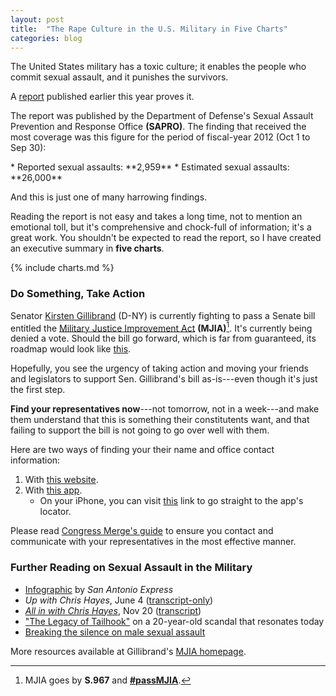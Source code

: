 ```yaml
---
layout: post
title:  "The Rape Culture in the U.S. Military in Five Charts"
categories: blog
---
```

The United States military has a toxic culture; it enables the people who commit sexual assault, and it punishes the survivors.

A [report][report] published earlier this year proves it.

The report was published by the Department of Defense's Sexual Assault Prevention and Response Office **(SAPRO)**. The finding that received the most coverage was this figure for the period of fiscal-year 2012 (Oct 1 to Sep 30):

<div class="box emphasis" markdown="1">
* Reported sexual assaults: **2,959**
* Estimated sexual assaults: **26,000**
</div>

And this is just one of many harrowing findings.

Reading the report is not easy and takes a long time, not to mention an emotional toll, but it's comprehensive and chock-full of information; it's a great work. You shouldn't be expected to read the report, so I have created an executive summary in **five charts**.

{% include charts.md %}

### Do Something, Take Action

Senator [Kirsten Gillibrand][profile] (D-NY) is currently fighting to pass a Senate bill entitled the [Military Justice Improvement Act][homepage] **(MJIA)**[^mjia]. It's currently being denied a vote. Should the bill go forward, which is far from guaranteed, its roadmap would look like [this][govtrack].

Hopefully, you see the urgency of taking action and moving your friends and legislators to support Sen. Gillibrand's bill as-is---even though it's just the first step.

**Find your representatives now**---not tomorrow, not in a week---and make them understand that this is something their constitutents want, and that failing to support the bill is not going to go over well with them.

Here are two ways of finding your their name and office contact information:

1. With [this website][reps].
2. With [this app][sunlight].
     * On your iPhone, you can visit [this][locator] link to go straight to the app's locator.

<div class="box info">
    Please read <a href="http://www.congressmerge.com/onlinedb/communicating.htm">Congress Merge's guide</a> to ensure you contact and communicate with your representatives in the most effective manner.
</div>

### Further Reading on Sexual Assault in the Military

* [Infographic][infographic] by <i>San Antonio Express</i>
* <i>Up with Chris Hayes</i>, June 4 ([transcript-only][hayes-transcript-1])
* <i>[All in with Chris Hayes][hayes-vid-2]</i>, Nov 20 ([transcript][hayes-transcript-2])
* ["The Legacy of Tailhook"][tailhook] on a 20-year-old scandal that resonates today
* [Breaking the silence on male sexual assault][male]

More resources available at Gillibrand's [MJIA homepage][homepage].


[^mjia]: MJIA goes by **S.967** and **[#passMJIA][hashtag]**.


[report]: http://www.sapr.mil/media/pdf/reports/FY12_DoD_SAPRO_Annual_Report_on_Sexual_Assault-VOLUME_ONE.pdf

[profile]: https://twitter.com/SenGillibrand
[hashtag]: https://twitter.com/search?q=%23passMJIA
[homepage]: http://www.gillibrand.senate.gov/mjia
[govtrack]: https://www.govtrack.us/congress/bills/113/s967

[reps]: http://whoismyrepresentative.com
[sunlight]: http://congress.sunlightfoundation.com
[locator]: congress://legislators/local
[rep-guide]: http://www.congressmerge.com/onlinedb/communicating.htm

[infographic]: http://www.mysanantonio.com/twice-betrayed/item/By-the-numbers-19215.php
[hayes-transcript-1]: http://www.nbcnews.com/id/52107373/ns/msnbc-all_in_with_chris_hayes/
[hayes-vid-2]: http://www.msnbc.com/all-in/watch/still-no-fix-for-military-sexual-assault-67653699751
[hayes-transcript-2]: http://www.nbcnews.com/id/53623883/ns/msnbc-all_in_with_chris_hayes/
[tailhook]: http://retroreport.org/the-legacy-of-tailhook/

[twice-betrayed]: http://www.mysanantonio.com/twice-betrayed/
[cfap]: http://www.americanprogress.org/issues/military/report/2013/11/06/78909/twice-betrayed/
[male]: http://data.baltimoresun.com/military-sexual-assaults/
